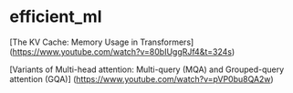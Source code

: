 # efficient_ml

[The KV Cache: Memory Usage in Transformers]
(https://www.youtube.com/watch?v=80bIUggRJf4&t=324s)

[Variants of Multi-head attention: Multi-query (MQA) and Grouped-query attention (GQA)]
(https://www.youtube.com/watch?v=pVP0bu8QA2w)
